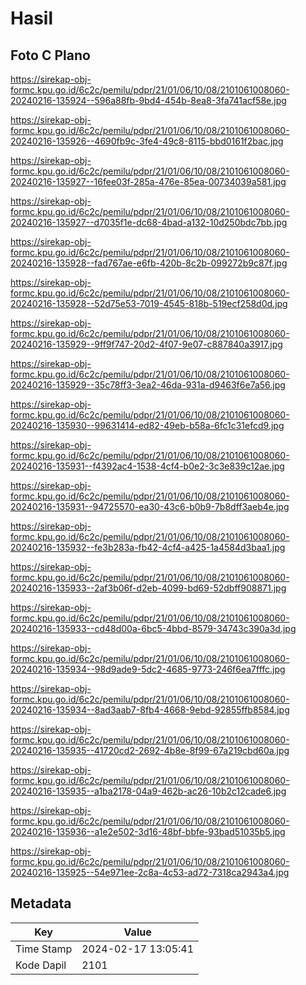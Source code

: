 # Hasil

## Foto C Plano

https://sirekap-obj-formc.kpu.go.id/6c2c/pemilu/pdpr/21/01/06/10/08/2101061008060-20240216-135924--596a88fb-9bd4-454b-8ea8-3fa741acf58e.jpg

https://sirekap-obj-formc.kpu.go.id/6c2c/pemilu/pdpr/21/01/06/10/08/2101061008060-20240216-135926--4690fb9c-3fe4-49c8-8115-bbd0161f2bac.jpg

https://sirekap-obj-formc.kpu.go.id/6c2c/pemilu/pdpr/21/01/06/10/08/2101061008060-20240216-135927--16fee03f-285a-476e-85ea-00734039a581.jpg

https://sirekap-obj-formc.kpu.go.id/6c2c/pemilu/pdpr/21/01/06/10/08/2101061008060-20240216-135927--d7035f1e-dc68-4bad-a132-10d250bdc7bb.jpg

https://sirekap-obj-formc.kpu.go.id/6c2c/pemilu/pdpr/21/01/06/10/08/2101061008060-20240216-135928--fad767ae-e6fb-420b-8c2b-099272b9c87f.jpg

https://sirekap-obj-formc.kpu.go.id/6c2c/pemilu/pdpr/21/01/06/10/08/2101061008060-20240216-135928--52d75e53-7019-4545-818b-519ecf258d0d.jpg

https://sirekap-obj-formc.kpu.go.id/6c2c/pemilu/pdpr/21/01/06/10/08/2101061008060-20240216-135929--9ff9f747-20d2-4f07-9e07-c887840a3917.jpg

https://sirekap-obj-formc.kpu.go.id/6c2c/pemilu/pdpr/21/01/06/10/08/2101061008060-20240216-135929--35c78ff3-3ea2-46da-931a-d9463f6e7a56.jpg

https://sirekap-obj-formc.kpu.go.id/6c2c/pemilu/pdpr/21/01/06/10/08/2101061008060-20240216-135930--99631414-ed82-49eb-b58a-6fc1c31efcd9.jpg

https://sirekap-obj-formc.kpu.go.id/6c2c/pemilu/pdpr/21/01/06/10/08/2101061008060-20240216-135931--f4392ac4-1538-4cf4-b0e2-3c3e839c12ae.jpg

https://sirekap-obj-formc.kpu.go.id/6c2c/pemilu/pdpr/21/01/06/10/08/2101061008060-20240216-135931--94725570-ea30-43c6-b0b9-7b8dff3aeb4e.jpg

https://sirekap-obj-formc.kpu.go.id/6c2c/pemilu/pdpr/21/01/06/10/08/2101061008060-20240216-135932--fe3b283a-fb42-4cf4-a425-1a4584d3baa1.jpg

https://sirekap-obj-formc.kpu.go.id/6c2c/pemilu/pdpr/21/01/06/10/08/2101061008060-20240216-135933--2af3b06f-d2eb-4099-bd69-52dbff908871.jpg

https://sirekap-obj-formc.kpu.go.id/6c2c/pemilu/pdpr/21/01/06/10/08/2101061008060-20240216-135933--cd48d00a-6bc5-4bbd-8579-34743c390a3d.jpg

https://sirekap-obj-formc.kpu.go.id/6c2c/pemilu/pdpr/21/01/06/10/08/2101061008060-20240216-135934--98d9ade9-5dc2-4685-9773-246f6ea7fffc.jpg

https://sirekap-obj-formc.kpu.go.id/6c2c/pemilu/pdpr/21/01/06/10/08/2101061008060-20240216-135934--8ad3aab7-8fb4-4668-9ebd-92855ffb8584.jpg

https://sirekap-obj-formc.kpu.go.id/6c2c/pemilu/pdpr/21/01/06/10/08/2101061008060-20240216-135935--41720cd2-2692-4b8e-8f99-67a219cbd60a.jpg

https://sirekap-obj-formc.kpu.go.id/6c2c/pemilu/pdpr/21/01/06/10/08/2101061008060-20240216-135935--a1ba2178-04a9-462b-ac26-10b2c12cade6.jpg

https://sirekap-obj-formc.kpu.go.id/6c2c/pemilu/pdpr/21/01/06/10/08/2101061008060-20240216-135936--a1e2e502-3d16-48bf-bbfe-93bad51035b5.jpg

https://sirekap-obj-formc.kpu.go.id/6c2c/pemilu/pdpr/21/01/06/10/08/2101061008060-20240216-135925--54e971ee-2c8a-4c53-ad72-7318ca2943a4.jpg


## Metadata

| Key        | Value               |
| ---------- | ------------------- |
| Time Stamp | 2024-02-17 13:05:41 |
| Kode Dapil | 2101                |



